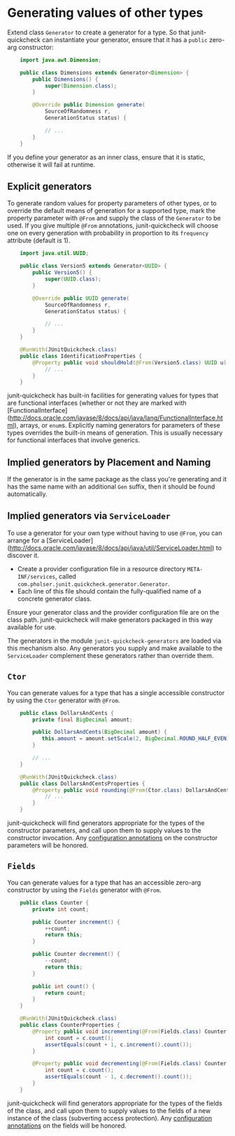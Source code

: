 # Generating values of other types

Extend class `Generator` to create a generator for a type. So that
junit-quickcheck can instantiate your generator, ensure that it has a
`public` zero-arg constructor:

```java
    import java.awt.Dimension;

    public class Dimensions extends Generator<Dimension> {
        public Dimensions() {
            super(Dimension.class);
        }

        @Override public Dimension generate(
            SourceOfRandomness r,
            GenerationStatus status) {

            // ...
        }
    }
```

If you define your generator as an inner class, ensure that it is static, otherwise
it will fail at runtime.

## Explicit generators

To generate random values for property parameters of other types, or to
override the default means of generation for a supported type, mark the
property parameter with `@From` and supply the class of the `Generator` to be
used. If you give multiple `@From` annotations, junit-quickcheck will choose
one on every generation with probability in proportion to its `frequency`
attribute (default is 1).

```java
    import java.util.UUID;

    public class Version5 extends Generator<UUID> {
        public Version5() {
            super(UUID.class);
        }

        @Override public UUID generate(
            SourceOfRandomness r,
            GenerationStatus status) {

            // ...
        }
    }

    @RunWith(JUnitQuickcheck.class)
    public class IdentificationProperties {
        @Property public void shouldHold(@From(Version5.class) UUID u) {
            // ...
        }
    }
```

junit-quickcheck has built-in facilities for generating values for types that
are functional interfaces (whether or not they are marked with
[FunctionalInterface]
(http://docs.oracle.com/javase/8/docs/api/java/lang/FunctionalInterface.html),
arrays, or `enum`s. Explicitly naming generators for parameters of these types
overrides the built-in means of generation. This is usually necessary for
functional interfaces that involve generics.


## Implied generators by Placement and Naming

If the generator is in the same package as the class you're generating and it
has the same name with an additional `Gen` suffix, then it should be found
automatically.


## Implied generators via `ServiceLoader`

To use a generator for your own type without having to use `@From`, you can
arrange for a [ServiceLoader]
(http://docs.oracle.com/javase/8/docs/api/java/util/ServiceLoader.html)
to discover it.

- Create a provider configuration file in a resource directory
`META-INF/services`, called
`com.pholser.junit.quickcheck.generator.Generator`.
- Each line of this file should contain the fully-qualified name of a
concrete generator class.

Ensure your generator class and the provider configuration file are on the
class path. junit-quickcheck will make generators packaged in this way
available for use.

The generators in the module `junit-quickcheck-generators` are loaded via
this mechanism also. Any generators you supply and make available to the
`ServiceLoader` complement these generators rather than override them.


## `Ctor`

You can generate values for a type that has a single accessible constructor
by using the `Ctor` generator with `@From`.

```java
    public class DollarsAndCents {
        private final BigDecimal amount;

        public DollarsAndCents(BigDecimal amount) {
           this.amount = amount.setScale(2, BigDecimal.ROUND_HALF_EVEN);
        }

        // ...
    }

    @RunWith(JUnitQuickcheck.class)
    public class DollarsAndCentsProperties {
        @Property public void rounding(@From(Ctor.class) DollarsAndCents d) {
            // ...
        }
    }
```

junit-quickcheck will find generators appropriate for the types of the
constructor parameters, and call upon them to supply values to the constructor
invocation. Any [configuration annotations](configuring.html) on the
constructor parameters will be honored.


## `Fields`

You can generate values for a type that has an accessible zero-arg constructor
by using the `Fields` generator with `@From`.

```java
    public class Counter {
        private int count;

        public Counter increment() {
            ++count;
            return this;
        }

        public Counter decrement() {
            --count;
            return this;
        }

        public int count() {
            return count;
        }
    }

    @RunWith(JUnitQuickcheck.class)
    public class CounterProperties {
        @Property public void incrementing(@From(Fields.class) Counter c) {
            int count = c.count();
            assertEquals(count + 1, c.increment().count());
        }

        @Property public void decrementing(@From(Fields.class) Counter c) {
            int count = c.count();
            assertEquals(count - 1, c.decrement().count());
        }
    }
```

junit-quickcheck will find generators appropriate for the types of the fields
of the class, and call upon them to supply values to the fields of a new
instance of the class (subverting access protection). Any
[configuration annotations](configuring.html) on the fields will be honored.
